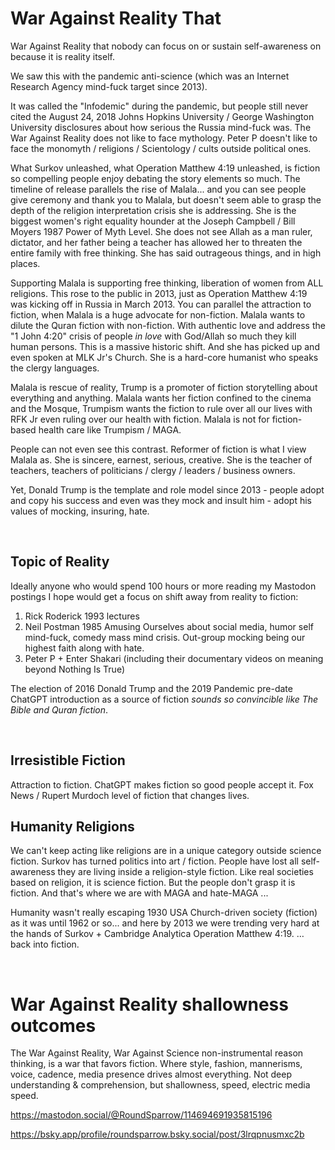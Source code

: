# War Against Reality That

War Against Reality that nobody can focus on or sustain self-awareness on because it is reality itself.

We saw this with the pandemic anti-science (which was an Internet Research Agency mind-fuck target since 2013).

It was called the "Infodemic" during the pandemic, but people still never cited the August 24, 2018 Johns Hopkins University / George Washington University disclosures about how serious the Russia mind-fuck was. The War Against Reality does not like to face mythology. Peter P doesn't like to face the monomyth / religions / Scientology / cults outside political ones. 

What Surkov unleashed, what Operation Matthew 4:19 unleashed, is fiction so compelling people enjoy debating the story elements so much. The timeline of release parallels the rise of Malala... and you can see people give ceremony and thank you to Malala, but doesn't seem able to grasp the depth of the religion interpretation crisis she is addressing. She is the biggest women's right equality hounder at the Joseph Campbell / Bill Moyers 1987 Power of Myth Level. She does not see Allah as a man ruler, dictator, and her father being a teacher has allowed her to threaten the entire family with free thinking. She has said outrageous things, and in high places.

Supporting Malala is supporting free thinking, liberation of women from ALL religions. This rose to the public in 2013, just as Operation Matthew 4:19 was kicking off in Russia in March 2013. You can parallel the attraction to fiction, when Malala is a huge advocate for non-fiction. Malala wants to dilute the Quran fiction with non-fiction. With authentic love and address the "1 John 4:20" crisis of people *in love* with God/Allah so much they kill human persons. This is a massive historic shift. And she has picked up and even spoken at MLK Jr's Church. She is a hard-core humanist who speaks the clergy languages.

Malala is rescue of reality, Trump is a promoter of fiction storytelling about everything and anything. Malala wants her fiction confined to the cinema and the Mosque, Trumpism wants the fiction to rule over all our lives with RFK Jr even ruling over our health with fiction.  Malala is not for fiction-based health care like Trumpism / MAGA.

People can not even see this contrast. Reformer of fiction is what I view Malala as. She is sincere, earnest, serious, creative. She is the teacher of teachers, teachers of politicians / clergy / leaders / business owners. 

Yet, Donald Trump is the template and role model since 2013 - people adopt and copy his success and even was they mock and insult him - adopt his values of mocking, insuring, hate.

&nbsp;

## Topic of Reality 

Ideally anyone who would spend 100 hours or more reading my Mastodon postings I hope would get a focus on shift away from reality to fiction:

1. Rick Roderick 1993 lectures
2. Neil Postman 1985 Amusing Ourselves about social media, humor self mind-fuck, comedy mass mind crisis. Out-group mocking being our highest faith along with hate.
3. Peter P + Enter Shakari (including their documentary videos on meaning beyond Nothing Is True)

The election of 2016 Donald Trump and the 2019 Pandemic pre-date ChatGPT introduction as a source of fiction *sounds so convincible like The Bible and Quran fiction*. 

&nbsp;

## Irresistible Fiction

Attraction to fiction. ChatGPT makes fiction so good people accept it. Fox News / Rupert Murdoch level of fiction that changes lives.

## Humanity Religions

We can't keep acting like religions are in a unique category outside science fiction. Surkov has turned politics into art / fiction. People have lost all self-awareness they are living inside a religion-style fiction. Like real societies based on religion, it is science fiction. But the people don't grasp it is fiction. And that's where we are with MAGA and hate-MAGA ... 

Humanity wasn't really escaping 1930 USA Church-driven society (fiction) as it was until 1962 or so... and here by 2013 we were trending very hard at the hands of Surkov + Cambridge Analytica Operation Matthew 4:19. … back into fiction.

&nbsp;

# War Against Reality shallowness outcomes

The War Against Reality, War Against Science non-instrumental reason thinking, is a war that favors fiction. Where style, fashion, mannerisms, voice, cadence, media presence drives almost everything. Not deep understanding & comprehension, but shallowness, speed, electric media speed.

https://mastodon.social/@RoundSparrow/114694691935815196

https://bsky.app/profile/roundsparrow.bsky.social/post/3lrqpnusmxc2b
